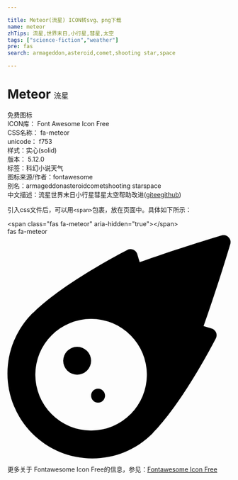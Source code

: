 ```yaml
---

title: Meteor(流星) ICON转svg、png下载
name: meteor
zhTips: 流星,世界末日,小行星,彗星,太空
tags: ["science-fiction","weather"]
pre: fas
search: armageddon,asteroid,comet,shooting star,space

---
```


# Meteor  <small style="font-size: 60%;font-weight: 100">流星</small>


<div class="detail-page">
<p>
<span><span class="badge-success badge">免费图标</span> </span>
<br/>
<span>
ICON库：
<span class="badge-secondary badge">Font Awesome Icon Free</span> 
</span>
<br/>
<span>
CSS名称：
<span class="badge-secondary badge">fa-meteor</span> 
</span>
<br/>
<span>
unicode：
<span class="badge-secondary badge">f753</span> 
<copy-btn content='f753' btn-title=""></copy-btn>
<copy-btn :content='String.fromCodePoint(parseInt("f753", 16))' btn-title="复制U"></copy-btn>
</span><br/><span>样式：<span class="badge-light badge">实心(solid)</span></span>
<br/>
<span>
版本：
<span class="badge-secondary badge">5.12.0</span> 
</span><br/><span>标签：<span class="badge-light badge"><router-link to="/tags/science-fiction.html">科幻小说</router-link></span><span class="badge-light badge"><router-link to="/tags/weather.html">天气</router-link></span></span>
<br/>
<span>图标来源/作者：<span class="badge-light badge">fontawesome</span></span> 
<br/>
<span>别名：<span class="badge-light badge">armageddon</span><span class="badge-light badge">asteroid</span><span class="badge-light badge">comet</span><span class="badge-light badge">shooting star</span><span class="badge-light badge">space</span></span><br/><span class="zh-detail">中文描述：<span class="badge-primary badge">流星</span><span class="badge-primary badge">世界末日</span><span class="badge-primary badge">小行星</span><span class="badge-primary badge">彗星</span><span class="badge-primary badge">太空</span><span class="help-link"><span>帮助改进</span>(<a href="https://gitee.com/liuwave/icon-helper/edit/master/json/fontawesome/solid/meteor.json" target="_blank" rel="noopener noreferrer">gitee</a><a href="https://github.com/liuwave/icon-helper/edit/master/json/fontawesome/solid/meteor.json" target="_blank" rel="noopener noreferrer">github</a></span>)</span><br/>
</p>
</div>
<div class="alert alert-dark">
  <i class="fas fa-meteor fa-xs"></i>
  <i class="fas fa-meteor fa-sm"></i>
  <i class="fas fa-meteor fa-lg"></i>
  <i class="fas fa-meteor fa-2x"></i>
  <i class="fas fa-meteor fa-3x"></i>
  <i class="fas fa-meteor fa-5x"></i>
  <i class="fas fa-meteor fa-7x"></i>
</div>
<div>
  <p>引入css文件后，可以用<code>&lt;span&gt;</code>包裹，放在页面中。具体如下所示：    
  </p>
  <div class="alert alert-primary" style="font-size: 14px">
    &lt;span class="fas fa-meteor" aria-hidden="true"&gt;&lt;/span&gt;
    <copy-btn content='<span class="fas fa-meteor" aria-hidden="true"></span>'></copy-btn>
  </div>
  <div class="alert alert-secondary">
    <i class="fas fa-meteor"
    style="font-size: 24px"
    aria-hidden="true"></i> fas fa-meteor
    <copy-btn content="fas fa-meteor" btn-title="复制图标名称"></copy-btn>
  </div>
</div>
<div id="svg" class="svg-wrap">
<svg xmlns="http://www.w3.org/2000/svg" viewBox="0 0 512 512"><path d="M511.328,20.8027c-11.60759,38.70264-34.30724,111.70173-61.30311,187.70077,6.99893,2.09372,13.4042,4,18.60653,5.59368a16.06158,16.06158,0,0,1,9.49854,22.906c-22.106,42.29635-82.69047,152.795-142.47819,214.40356-.99984,1.09373-1.99969,2.5-2.99954,3.49995A194.83046,194.83046,0,1,1,57.085,179.41009c.99985-1,2.40588-2,3.49947-3,61.59994-59.90549,171.97367-120.40473,214.37343-142.4982a16.058,16.058,0,0,1,22.90274,9.49988c1.59351,5.09368,3.49947,11.5936,5.5929,18.59351C379.34818,35.00565,452.43074,12.30281,491.12794.70921A16.18325,16.18325,0,0,1,511.328,20.8027ZM319.951,320.00207A127.98041,127.98041,0,1,0,191.97061,448.00046,127.97573,127.97573,0,0,0,319.951,320.00207Zm-127.98041-31.9996a31.9951,31.9951,0,1,1-31.9951-31.9996A31.959,31.959,0,0,1,191.97061,288.00247Zm31.9951,79.999a15.99755,15.99755,0,1,1-15.99755-15.9998A16.04975,16.04975,0,0,1,223.96571,368.00147Z"/></svg>
</div>
<detail full-name='fa-meteor'></detail>
    
<div><p>更多关于  Fontawesome Icon Free的信息，参见：<a target="_blank" href="https://iconhelper.cn/fontawesome.html">Fontawesome Icon Free</a>
</p></div>
